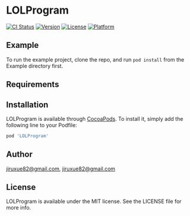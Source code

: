 # LOLProgram

[![CI Status](https://img.shields.io/travis/jiruxue82@gmail.com/LOLProgram.svg?style=flat)](https://travis-ci.org/jiruxue82@gmail.com/LOLProgram)
[![Version](https://img.shields.io/cocoapods/v/LOLProgram.svg?style=flat)](https://cocoapods.org/pods/LOLProgram)
[![License](https://img.shields.io/cocoapods/l/LOLProgram.svg?style=flat)](https://cocoapods.org/pods/LOLProgram)
[![Platform](https://img.shields.io/cocoapods/p/LOLProgram.svg?style=flat)](https://cocoapods.org/pods/LOLProgram)

## Example

To run the example project, clone the repo, and run `pod install` from the Example directory first.

## Requirements

## Installation

LOLProgram is available through [CocoaPods](https://cocoapods.org). To install
it, simply add the following line to your Podfile:

```ruby
pod 'LOLProgram'
```

## Author

jiruxue82@gmail.com, jiruxue82@gmail.com

## License

LOLProgram is available under the MIT license. See the LICENSE file for more info.
